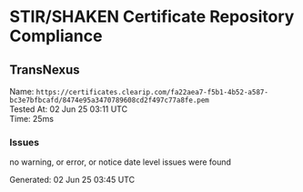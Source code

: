 # STIR/SHAKEN Certificate Repository Compliance

## TransNexus

Name: `https://certificates.clearip.com/fa22aea7-f5b1-4b52-a587-bc3e7bfbcafd/8474e95a3470789608cd2f497c77a8fe.pem`\
Tested At: 02 Jun 25 03:11 UTC\
Time: 25ms

### Issues

no warning, or error, or notice date level issues were found

Generated: 02 Jun 25 03:45 UTC